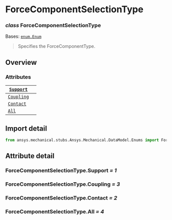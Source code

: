 <a id="forcecomponentselectiontype"></a>

# ForceComponentSelectionType

<a id="ForceComponentSelectionType"></a>

### *class* ForceComponentSelectionType

Bases: [`enum.Enum`](https://docs.python.org/3/library/enum.html#enum.Enum)

> Specifies the ForceComponentType.

> <!-- !! processed by numpydoc !! -->

<a id="overview"></a>

## Overview

### Attributes

| [`Support`](#ForceComponentSelectionType.Support)                                        |    |
|------------------------------------------------------------------------------------------|----|
| [`Coupling`](../../../ACT/Automation/Mechanical/BoundaryConditions/Coupling.md#Coupling) |    |
| [`Contact`](#ForceComponentSelectionType.Contact)                                        |    |
| [`All`](#ForceComponentSelectionType.All)                                                |    |

<a id="import-detail"></a>

## Import detail

```python
from ansys.mechanical.stubs.Ansys.Mechanical.DataModel.Enums import ForceComponentSelectionType
```

<a id="attribute-detail"></a>

## Attribute detail

<a id="ForceComponentSelectionType.Support"></a>

### ForceComponentSelectionType.Support *= 1*

<a id="ForceComponentSelectionType.Coupling"></a>

### ForceComponentSelectionType.Coupling *= 3*

<a id="ForceComponentSelectionType.Contact"></a>

### ForceComponentSelectionType.Contact *= 2*

<a id="ForceComponentSelectionType.All"></a>

### ForceComponentSelectionType.All *= 4*

